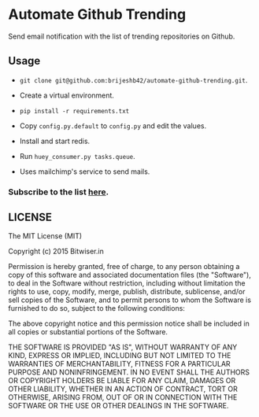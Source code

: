 # Automate Github Trending

Send email notification with the list of trending repositories on Github.

## Usage
* `git clone git@github.com:brijeshb42/automate-github-trending.git`.
* Create a virtual environment.
* `pip install -r requirements.txt`
* Copy `config.py.default` to `config.py` and edit the values.
* Install and start redis.
* Run `huey_consumer.py tasks.queue`.


* Uses mailchimp's service to send mails.

### Subscribe to the list [here](http://eepurl.com/bmCJOT).

## LICENSE
The MIT License (MIT)

Copyright (c) 2015 Bitwiser.in

Permission is hereby granted, free of charge, to any person obtaining a copy
of this software and associated documentation files (the "Software"), to deal
in the Software without restriction, including without limitation the rights
to use, copy, modify, merge, publish, distribute, sublicense, and/or sell
copies of the Software, and to permit persons to whom the Software is
furnished to do so, subject to the following conditions:

The above copyright notice and this permission notice shall be included in
all copies or substantial portions of the Software.

THE SOFTWARE IS PROVIDED "AS IS", WITHOUT WARRANTY OF ANY KIND, EXPRESS OR
IMPLIED, INCLUDING BUT NOT LIMITED TO THE WARRANTIES OF MERCHANTABILITY,
FITNESS FOR A PARTICULAR PURPOSE AND NONINFRINGEMENT. IN NO EVENT SHALL THE
AUTHORS OR COPYRIGHT HOLDERS BE LIABLE FOR ANY CLAIM, DAMAGES OR OTHER
LIABILITY, WHETHER IN AN ACTION OF CONTRACT, TORT OR OTHERWISE, ARISING FROM,
OUT OF OR IN CONNECTION WITH THE SOFTWARE OR THE USE OR OTHER DEALINGS IN
THE SOFTWARE.
